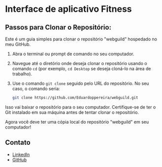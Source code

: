 # Interface de aplicativo Fitness



## Passos para Clonar o Repositório:
Este é um guia simples para clonar o repositório "webguild" hospedado no  meu GitHub.

1. Abra o terminal ou prompt de comando no seu computador.
2. Navegue até o diretório onde deseja clonar o repositório usando o comando `cd` (por exemplo, `cd Desktop` se deseja cloná-lo na área de trabalho).
3. Use o comando `git clone` seguido pelo URL do repositório. No seu caso, o comando seria:

   ```bash
   git clone https://github.com/Eduardoppereira/webguild.git

Isso vai baixar o repositório para o seu computador. Certifique-se de ter o Git instalado em sua máquina antes de tentar clonar o repositório.

Agora você deve ter uma cópia local do repositório "webguild" em seu computador!

## Contato
* [LinkedIn](www.linkedin.com/in/eduardo-pedrosap)
* [GitHub](https://github.com/Eduardoppereira)
